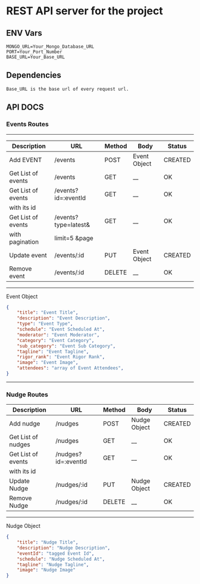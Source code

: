 # REST API server for the project

## ENV Vars

```env
MONGO_URL=Your_Mongo_Database_URL
PORT=Your_Port_Number
BASE_URL=Your_Base_URL
```

## Dependencies
``` 
Base_URL is the base url of every request url.
```

## API DOCS

### Events Routes
---

| Description            |                 URL              | Method |         Body         |   Status    |
| ---------------------- | -------------------------------- | ------ | -------------------- | ----------- |
|     Add EVENT          |        /events                   | POST   | Event Object         | CREATED     |
|   Get List of events   |        /events                   | GET    |          \_\_        | OK          |
|   Get List of events   |        /events?id=:eventId       | GET    |          \_\_        | OK          |
|       with its id      |
|   Get List of events   |          /events?type=latest&    | GET    |          \_\_        | OK          |
|   with pagination      |           limit=5 &page          |
|    Update event        |        /events/:id               | PUT    |  Event Object        | CREATED     |
|   Remove event         |        /events/:id               | DELETE |          \_\_        | OK          |

---
Event Object

```json
{
    "title": "Event Title",
    "description": "Event Description",
    "type": "Event Type",
    "schedule": "Event Scheduled At",
    "moderator": "Event Moderator",
    "category": "Event Category",
    "sub_category": "Event Sub Category",
    "tagline": "Event Tagline",
    "rigor_rank": "Event Rigor Rank",
    "image": "Event Image",
    "attendees": "array of Event Attendees",
}
```
---

### Nudge Routes
| Description            |                 URL              | Method |         Body         |   Status    |
| ---------------------- | -------------------------------- | ------ | -------------------- | ----------- |
|     Add nudge          |        /nudges                   | POST   | Nudge Object         | CREATED     |
|   Get List of nudges   |        /nudges                   | GET    |          \_\_        | OK          |
|   Get List of events   |        /nudges?id=:eventId       | GET    |          \_\_        | OK          |
|       with its id      |
|   Update Nudge         |        /nudges/:id               | PUT    |  Nudge Object        | CREATED     |
|   Remove Nudge         |        /nudges/:id               | DELETE |          \_\_        | OK          |

---

Nudge Object

```json
{
    "title": "Nudge Title",
    "description": "Nudge Description",
    "eventId": "tagged Event Id",
    "schedule": "Nudge Scheduled At",
    "tagline": "Nudge Tagline",
    "image": "Nudge Image"
}
```
